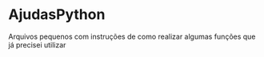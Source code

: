 # AjudasPython
Arquivos pequenos com instruções de como realizar algumas funções que já precisei utilizar
